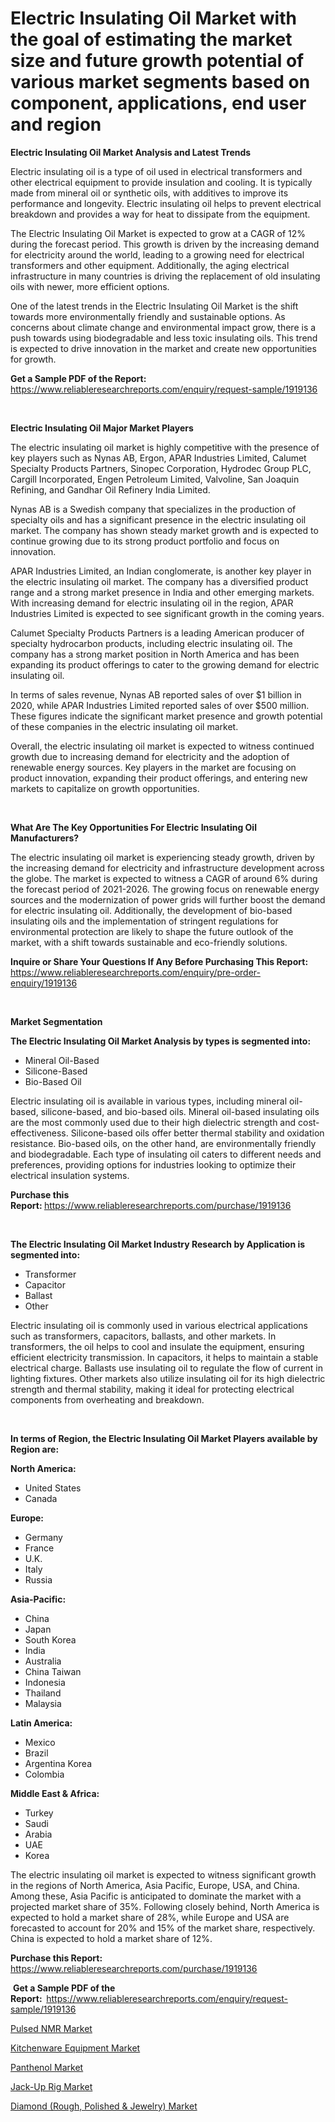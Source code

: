 <p><h1>Electric Insulating Oil Market with the goal of estimating the market size and future growth potential of various market segments based on component, applications, end user and region</h1></p><p><strong>Electric Insulating Oil Market Analysis and Latest Trends</strong></p>
<p><p>Electric insulating oil is a type of oil used in electrical transformers and other electrical equipment to provide insulation and cooling. It is typically made from mineral oil or synthetic oils, with additives to improve its performance and longevity. Electric insulating oil helps to prevent electrical breakdown and provides a way for heat to dissipate from the equipment.</p><p>The Electric Insulating Oil Market is expected to grow at a CAGR of 12% during the forecast period. This growth is driven by the increasing demand for electricity around the world, leading to a growing need for electrical transformers and other equipment. Additionally, the aging electrical infrastructure in many countries is driving the replacement of old insulating oils with newer, more efficient options.</p><p>One of the latest trends in the Electric Insulating Oil Market is the shift towards more environmentally friendly and sustainable options. As concerns about climate change and environmental impact grow, there is a push towards using biodegradable and less toxic insulating oils. This trend is expected to drive innovation in the market and create new opportunities for growth.</p></p>
<p><strong>Get a Sample PDF of the Report:&nbsp;</strong> <a href="https://www.reliableresearchreports.com/enquiry/request-sample/1919136">https://www.reliableresearchreports.com/enquiry/request-sample/1919136</a></p>
<p>&nbsp;</p>
<p><strong>Electric Insulating Oil Major Market Players</strong></p>
<p><p>The electric insulating oil market is highly competitive with the presence of key players such as Nynas AB, Ergon, APAR Industries Limited, Calumet Specialty Products Partners, Sinopec Corporation, Hydrodec Group PLC, Cargill Incorporated, Engen Petroleum Limited, Valvoline, San Joaquin Refining, and Gandhar Oil Refinery India Limited. </p><p>Nynas AB is a Swedish company that specializes in the production of specialty oils and has a significant presence in the electric insulating oil market. The company has shown steady market growth and is expected to continue growing due to its strong product portfolio and focus on innovation.</p><p>APAR Industries Limited, an Indian conglomerate, is another key player in the electric insulating oil market. The company has a diversified product range and a strong market presence in India and other emerging markets. With increasing demand for electric insulating oil in the region, APAR Industries Limited is expected to see significant growth in the coming years.</p><p>Calumet Specialty Products Partners is a leading American producer of specialty hydrocarbon products, including electric insulating oil. The company has a strong market position in North America and has been expanding its product offerings to cater to the growing demand for electric insulating oil.</p><p>In terms of sales revenue, Nynas AB reported sales of over $1 billion in 2020, while APAR Industries Limited reported sales of over $500 million. These figures indicate the significant market presence and growth potential of these companies in the electric insulating oil market.</p><p>Overall, the electric insulating oil market is expected to witness continued growth due to increasing demand for electricity and the adoption of renewable energy sources. Key players in the market are focusing on product innovation, expanding their product offerings, and entering new markets to capitalize on growth opportunities.</p></p>
<p>&nbsp;</p>
<p><strong>What Are The Key Opportunities For Electric Insulating Oil Manufacturers?</strong></p>
<p><p>The electric insulating oil market is experiencing steady growth, driven by the increasing demand for electricity and infrastructure development across the globe. The market is expected to witness a CAGR of around 6% during the forecast period of 2021-2026. The growing focus on renewable energy sources and the modernization of power grids will further boost the demand for electric insulating oil. Additionally, the development of bio-based insulating oils and the implementation of stringent regulations for environmental protection are likely to shape the future outlook of the market, with a shift towards sustainable and eco-friendly solutions.</p></p>
<p><strong>Inquire or Share Your Questions If Any Before Purchasing This Report:</strong> <a href="https://www.reliableresearchreports.com/enquiry/pre-order-enquiry/1919136">https://www.reliableresearchreports.com/enquiry/pre-order-enquiry/1919136</a></p>
<p>&nbsp;</p>
<p><strong>Market Segmentation</strong></p>
<p><strong>The Electric Insulating Oil Market Analysis by types is segmented into:</strong></p>
<p><ul><li>Mineral Oil-Based</li><li>Silicone-Based</li><li>Bio-Based Oil</li></ul></p>
<p><p>Electric insulating oil is available in various types, including mineral oil-based, silicone-based, and bio-based oils. Mineral oil-based insulating oils are the most commonly used due to their high dielectric strength and cost-effectiveness. Silicone-based oils offer better thermal stability and oxidation resistance. Bio-based oils, on the other hand, are environmentally friendly and biodegradable. Each type of insulating oil caters to different needs and preferences, providing options for industries looking to optimize their electrical insulation systems.</p></p>
<p><strong>Purchase this Report:&nbsp;</strong><a href="https://www.reliableresearchreports.com/purchase/1919136">https://www.reliableresearchreports.com/purchase/1919136</a></p>
<p>&nbsp;</p>
<p><strong>The Electric Insulating Oil Market Industry Research by Application is segmented into:</strong></p>
<p><ul><li>Transformer</li><li>Capacitor</li><li>Ballast</li><li>Other</li></ul></p>
<p><p>Electric insulating oil is commonly used in various electrical applications such as transformers, capacitors, ballasts, and other markets. In transformers, the oil helps to cool and insulate the equipment, ensuring efficient electricity transmission. In capacitors, it helps to maintain a stable electrical charge. Ballasts use insulating oil to regulate the flow of current in lighting fixtures. Other markets also utilize insulating oil for its high dielectric strength and thermal stability, making it ideal for protecting electrical components from overheating and breakdown.</p></p>
<p>&nbsp;</p>
<p><strong>In terms of Region, the Electric Insulating Oil Market Players available by Region are:</strong></p>
<p>
    <p> <strong> North America: </strong>
        <ul>
            <li>United States</li>
            <li>Canada</li>
        </ul>
        </p> 
    <p> <strong> Europe: </strong>
        <ul>
            <li>Germany</li>
            <li>France</li>
            <li>U.K.</li>
            <li>Italy</li>
            <li>Russia</li>
        </ul>
        </p> 
    <p> <strong> Asia-Pacific: </strong>
        <ul>
            <li>China</li>
            <li>Japan</li>
            <li>South Korea</li>
            <li>India</li>
            <li>Australia</li>
            <li>China Taiwan</li>
            <li>Indonesia</li>
            <li>Thailand</li>
            <li>Malaysia</li>
        </ul>
        </p> 
    <p> <strong> Latin America: </strong>
        <ul>
            <li>Mexico</li>
            <li>Brazil</li>
            <li>Argentina Korea</li>
            <li>Colombia</li>
        </ul>
        </p> 
    <p> <strong> Middle East & Africa: </strong>
        <ul>
            <li>Turkey</li>
            <li>Saudi</li>
            <li>Arabia</li>
            <li>UAE</li>
            <li>Korea</li>
        </ul>
    </p>
    </p>
<p><p>The electric insulating oil market is expected to witness significant growth in the regions of North America, Asia Pacific, Europe, USA, and China. Among these, Asia Pacific is anticipated to dominate the market with a projected market share of 35%. Following closely behind, North America is expected to hold a market share of 28%, while Europe and USA are forecasted to account for 20% and 15% of the market share, respectively. China is expected to hold a market share of 12%.</p></p>
<p><strong>Purchase this Report: </strong><a href="https://www.reliableresearchreports.com/purchase/1919136">https://www.reliableresearchreports.com/purchase/1919136</a></p>
<p>&nbsp;<strong>Get a Sample PDF of the Report:&nbsp;&nbsp;</strong><a href="https://www.reliableresearchreports.com/enquiry/request-sample/1919136">https://www.reliableresearchreports.com/enquiry/request-sample/1919136</a></p>
<p><strong></strong></p>
<p><p><a href="https://fearless-okapi-6c8.notion.site/Decoding-the-Pulsed-NMR-Market-A-Deep-Dive-into-the-Latest-Market-Trends-Market-Segmentation-and--946df1cfd0374b49a96b60208c9501a3">Pulsed NMR Market</a></p><p><a href="https://view.publitas.com/reportprime-1/kitchenware-equipment-market-research-report-reveals-the-latest-trends-and-opportunities-of-this-market-for-period-from-2024-2031/">Kitchenware Equipment Market</a></p><p><a href="https://view.publitas.com/reportprime-1/panthenol-market-insights-market-players-and-forecast-till-2031/">Panthenol Market</a></p><p><a href="https://zircon-bluebell-299.notion.site/Jack-Up-Rig-Market-Size-Global-Industry-Overview-Market-Segmentation-and-Forecast-2024-to-2031-13732ddd578143b09650de2f73c5d5f4">Jack-Up Rig Market</a></p><p><a href="https://scarlet-rocket-c63.notion.site/Diamond-Rough-Polished-Jewelry-Market-Size-Market-Share-and-Global-Market-Analysis-Report-202-f0dab2d370584b7fa8e2b2ad02a2a3d3">Diamond (Rough, Polished & Jewelry) Market</a></p></p>